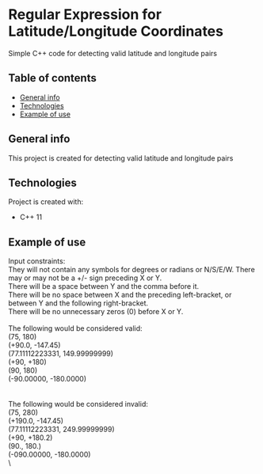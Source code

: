 # Regular Expression for Latitude/Longitude Coordinates
Simple C++ code for detecting valid latitude and longitude pairs

## Table of contents
* [General info](#general-info)
* [Technologies](#technologies)
* [Example of use](#example)

## General info
This project is created for detecting valid latitude and longitude pairs
	
## Technologies
Project is created with:
* C++ 11

## Example of use
Input constraints:\
They will not contain any symbols for degrees or radians or N/S/E/W. There may or may not be a +/- sign preceding X or Y.\
There will be a space between Y and the comma before it.\
There will be no space between X and the preceding left-bracket, or between Y and the following right-bracket.\
There will be no unnecessary zeros (0) before X or Y.\
\
The following would be considered valid:\
(75, 180)\
(+90.0, -147.45)\
(77.11112223331, 149.99999999)\
(+90, +180)\
(90, 180)\
(-90.00000, -180.0000)\
\
\
The following would be considered invalid:\
(75, 280)\
(+190.0, -147.45)\
(77.11112223331, 249.99999999)\
(+90, +180.2)\
(90., 180.)\
(-090.00000, -180.0000)\
\
